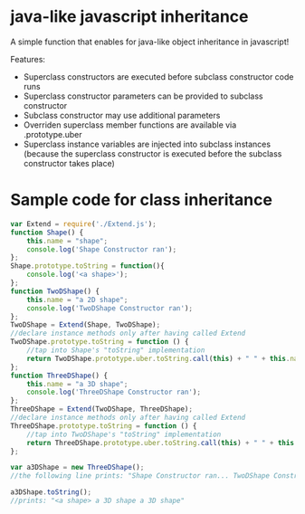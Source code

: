 java-like javascript inheritance
================================

A simple function that enables for java-like object inheritance in javascript!

Features:
- Superclass constructors are executed before subclass constructor code runs
- Superclass constructor parameters can be provided to subclass constructor
- Subclass constructor may use additional parameters
- Overriden superclass member functions are available via <Subclass>.prototype.uber
- Superclass instance variables are injected into subclass instances (because the superclass constructor is executed before the subclass constructor takes place)

Sample code for class inheritance
=================================
```javascript
var Extend = require('./Extend.js');
function Shape() {
    this.name = "shape";
    console.log('Shape Constructor ran');
};
Shape.prototype.toString = function(){
    console.log('<a shape>');
};
function TwoDShape() {
    this.name = "a 2D shape";
    console.log('TwoDShape Constructor ran');
};
TwoDShape = Extend(Shape, TwoDShape);
//declare instance methods only after having called Extend
TwoDShape.prototype.toString = function () {
    //tap into Shape's "toString" implementation
    return TwoDShape.prototype.uber.toString.call(this) + " " + this.name;
};
function ThreeDShape() {
    this.name = "a 3D shape";
    console.log('ThreeDShape Constructor ran');
};
ThreeDShape = Extend(TwoDShape, ThreeDShape);
//declare instance methods only after having called Extend
ThreeDShape.prototype.toString = function () {
    //tap into TwoDShape's "toString" implementation
    return ThreeDShape.prototype.uber.toString.call(this) + " " + this.name;
};

var a3DShape = new ThreeDShape();
//the following line prints: "Shape Constructor ran... TwoDShape Constructor ran.... ThreeDShape Constructor ran"

a3DShape.toString();
//prints: "<a shape> a 3D shape a 3D shape"


```

